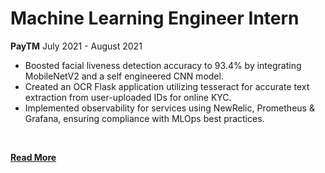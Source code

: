 # Machine Learning Engineer Intern
**PayTM**
July 2021 - August 2021
<br>

* Boosted facial liveness detection accuracy to 93.4% by integrating MobileNetV2 and a self engineered CNN model.
* Created an OCR Flask application utilizing tesseract for accurate text extraction from user-uploaded IDs for online KYC.
* Implemented observability for services using NewRelic, Prometheus & Grafana, ensuring compliance with MLOps best practices.

<br>

**[Read More](../pages/experience1.html)**

<!-- **[<i class="fa-solid fa-circle-info"></i> Learn More](../pages/experience.html)** -->
